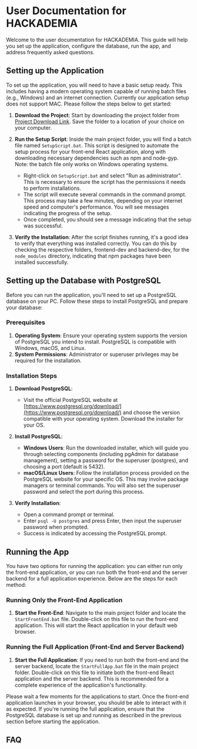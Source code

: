 # User Documentation for HACKADEMIA

Welcome to the user documentation for HACKADEMIA. This guide will help you set up the application, configure the database, run the app, and address frequently asked questions.

## Setting up the Application

To set up the application, you will need to have a basic setup ready. This includes having a modern operating system capable of running batch files (e.g., Windows) and an internet connection. Currently our application setup does not support MAC. Please follow the steps below to get started:

1. **Download the Project**: Start by downloading the project folder from [Project Download Link](https://minhaskamal.github.io/DownGit/#/home?url=https://github.com/connolrc/Hackademia-dev). Save the folder to a location of your choice on your computer.

2. **Run the Setup Script**: Inside the main project folder, you will find a batch file named `SetupScript.bat`. This script is designed to automate the setup process for your front-end React application, along with downloading necessary dependencies such as npm and node-gyp. Note: the batch file only works on Windows operating systems.

    - Right-click on `SetupScript.bat` and select "Run as administrator". This is necessary to ensure the script has the permissions it needs to perform installations.
    - The script will execute several commands in the command prompt. This process may take a few minutes, depending on your internet speed and computer's performance. You will see messages indicating the progress of the setup.
    - Once completed, you should see a message indicating that the setup was successful.

3. **Verify the Installation**: After the script finishes running, it's a good idea to verify that everything was installed correctly. You can do this by checking the respective folders, frontend-dev and backend-dev, for the `node_modules` directory, indicating that npm packages have been installed successfully.

## Setting up the Database with PostgreSQL

Before you can run the application, you'll need to set up a PostgreSQL database on your PC. Follow these steps to install PostgreSQL and prepare your database:

### Prerequisites

1. **Operating System**: Ensure your operating system supports the version of PostgreSQL you intend to install. PostgreSQL is compatible with Windows, macOS, and Linux.
2. **System Permissions**: Administrator or superuser privileges may be required for the installation.

### Installation Steps

1. **Download PostgreSQL**:
    - Visit the official PostgreSQL website at [https://www.postgresql.org/download/](https://www.postgresql.org/download/) and choose the version compatible with your operating system. Download the installer for your OS.

2. **Install PostgreSQL**:
    - **Windows Users**: Run the downloaded installer, which will guide you through selecting components (including pgAdmin for database management), setting a password for the superuser (postgres), and choosing a port (default is 5432).
    - **macOS/Linux Users**: Follow the installation process provided on the PostgreSQL website for your specific OS. This may involve package managers or terminal commands. You will also set the superuser password and select the port during this process.

3. **Verify Installation**:
    - Open a command prompt or terminal.
    - Enter `psql -U postgres` and press Enter, then input the superuser password when prompted.
    - Success is indicated by accessing the PostgreSQL prompt.

## Running the App

You have two options for running the application: you can either run only the front-end application, or you can run both the front-end and the server backend for a full application experience. Below are the steps for each method:

### Running Only the Front-End Application

1. **Start the Front-End**: Navigate to the main project folder and locate the `StartFrontEnd.bat` file. Double-click on this file to run the front-end application. This will start the React application in your default web browser.

### Running the Full Application (Front-End and Server Backend)

1. **Start the Full Application**: If you need to run both the front-end and the server backend, locate the `StartFullApp.bat` file in the main project folder. Double-click on this file to initiate both the front-end React application and the server backend. This is recommended for a complete experience of the application's functionality.

Please wait a few moments for the applications to start. Once the front-end application launches in your browser, you should be able to interact with it as expected. If you're running the full application, ensure that the PostgreSQL database is set up and running as described in the previous section before starting the application.


## FAQ



